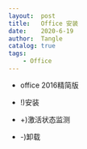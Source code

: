 ```yaml
---
layout:  post
title:   Office 安装
date:    2020-6-19
author:  Tangle
catalog: true
tags:
    - Office
---
```


- office 2016精简版

- !)安装

- +)激活状态监测

- -)卸载

